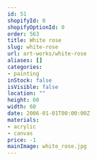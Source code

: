 ```yaml
---
id: 51
shopifyId: 0
shopifyOptionId: 0
order: 563
title: White rose
slug: white-rose
url: art-works/white-rose
aliases: []
categories:
- painting
inStock: false
isVisible: false
location: ""
height: 60
width: 60
date: 2006-01-01T00:00:00Z
materials:
- acrylic
- canvas
price: -1
mainImage: white_rose.jpg
---
```

